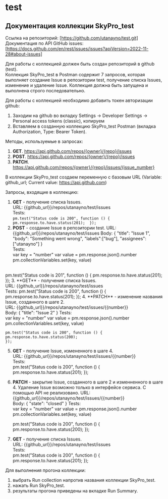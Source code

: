 # test
## Документация коллекции SkyPro_test

 
Ссылка на репозиторий: [https://github.com/utanayno/test.git] <br>
Документация по API GitHub issues: [https://docs.github.com/en/rest/issues/issues?apiVersion=2022-11-28#about-issues]

Для работы с коллекцией должен быть создан репозиторий в github (test). <br>
Коллекция SkyPro_test в Postman содержит 7 запросов, которая выполняет создание Issue в репозитории test, получение списка Issues, изменение и удаление Issue.
Коллекция должна быть запущена и выполнена строго последовательно.

Для работы с коллекцией необходимо добавить токен авторизации github:
1) Заходим на github во вкладку Settings → Developer Settings → Personal access tokens (classic), копируем
2) Вставляем в созданную коллекцию SkyPro_test Postman (вкладка Authorization, Type: Bearer Token).

Методы, используемые в запросах:
1) **GET**. https://api.github.com/repos/{owner}/{repo}/issues
2) **POST**. https://api.github.com/repos/{owner}/{repo}/issues
3) **PATCH**. https://api.github.com/repos/{owner}/{repo}/issues/{issue_number}

В коллекции SkyPro_test создаем переменную с базовым URL (Variable: github_url; Current value: https://api.github.com)

Запросы, входящие в коллекцию:
1. **GET** - получение списка Issues. <br>
    URL: {{github_url}}/repos/utanayno/test/issues <br>
    Tests: <br>
    `pm.test("Status code is 200", function () { 
    pm.response.to.have.status(201); 
});` <br>
2. **POST** - создание Issue в репозитории test. 
    URL: {{github_url}}/repos/utanayno/test/issues 
    Body: {
    "title": "Issue 1", 
    "body": "Something went wrong", 
    "labels":["bug"], 
    "assignees":["utanayno"] 
         } <br>
    Tests: <br>
    var key = "number" 
    var value = pm.response.json().number 
    pm.collectionVariables.set(key, value) 
<br>
    pm.test("Status code is 201", function () {
    pm.response.to.have.status(201);
    });
3. **GET** - получение списка Issues. <br>
    URL: {{github_url}}/repos/utanayno/test/issues <br>
    Tests: pm.test("Status code is 200", function () {
    pm.response.to.have.status(201);
    }); 
4. **PATCH** - изменение названия Issue, созданного в шаге 2. <br>
    URL: {{github_url}}/repos/utanayno/test/issues/{{number}} <br>
    Body: {
    "title": "Issue 2"
    }
    Tests: <br>
    var key = "number"
    var value = pm.response.json().number
    pm.collectionVariables.set(key, value)

    pm.test("Status code is 200", function () {
    pm.response.to.have.status(200);
    });
5. **GET** - получение Issue, измененного в шаге 4. <br>
    URL: {{github_url}}/repos/utanayno/test/issues/{{number}} <br>
    Tests: <br>
    pm.test("Status code is 200", function () {
    pm.response.to.have.status(201);
    }); 
6. **PATCH** - закрытие Issue, созданного в шаге 2 и изменненного в шаге 4. Удаление Issue возможно только в интерфейсе сервиса. С помощью API не реализовано.
    URL: {{github_url}}/repos/utanayno/test/issues/{{number}} <br>
    Body: {
    "state": "closed"
    }
    Tests: <br>
    var key = "number"
    var value = pm.response.json().number
    pm.collectionVariables.set(key, value)

    pm.test("Status code is 200", function () {
    pm.response.to.have.status(200);
    });
7. **GET** - получение списка Issues. <br>
    URL: {{github_url}}/repos/utanayno/test/issues <br>
    Tests: <br>
    pm.test("Status code is 200", function () {
    pm.response.to.have.status(201);
    });
 
Для выполнения прогона коллекции:
1) выбрать Run collection напротив названия коллекции SkyPro_test.
2) нажать Run SkyPro_test.
3) результаты прогона приведены на вкладке Run Summary.
